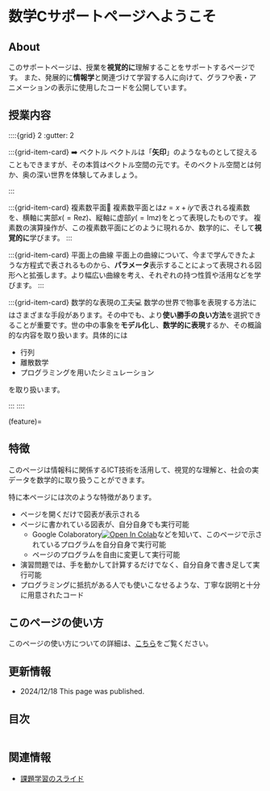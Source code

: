 # 数学Cサポートページへようこそ

## About
このサポートページは、授業を**視覚的に**理解することをサポートするページです。
また、発展的に**情報学**と関連づけて学習する人に向けて、グラフや表・アニメーションの表示に使用したコードを公開しています。

## 授業内容

::::{grid} 2
:gutter: 2

:::{grid-item-card} ➡️ ベクトル 
ベクトルは「**矢印**」のようなものとして捉えることもできますが、その本質はベクトル空間の元です。そのベクトル空間とは何か、奥の深い世界を体験してみましょう。

:::

:::{grid-item-card} 複素数平面👀
複素数平面とは$z=x+iy$で表される複素数を、横軸に実部$x(=\mathrm{Re}z)$、縦軸に虚部$y(=\mathrm{Im}z)$をとって表現したものです。
複素数の演算操作が、この複素数平面にどのように現れるか、数学的に、そして**視覚的に**学びます。
:::

:::{grid-item-card} 平面上の曲線
平面上の曲線について、今まで学んできたような方程式で表されるものから、**パラメータ**表示することによって表現される図形へと拡張します。より幅広い曲線を考え、それぞれの持つ性質や活用などを学びます。
:::

:::{grid-item-card} 数学的な表現の工夫💻
数学の世界で物事を表現する方法にはさまざまな手段があります。その中でも、より**使い勝手の良い方法**を選択できることが重要です。世の中の事象を**モデル化**し、**数学的に表現**するか、その概論的な内容を取り扱います。具体的には
- 行列
- 離散数学
- プログラミングを用いたシミュレーション

を取り扱います。

:::
::::

(feature)=
## 特徴
このページは情報科に関係するICT技術を活用して、視覚的な理解と、社会の実データを数学的に取り扱うことができます。

特に本ページには次のような特徴があります。
- ページを開くだけで図表が表示される
- ページに書かれている図表が、自分自身でも実行可能
    - Google Colaboratory[![Open In Colab](https://colab.research.google.com/assets/colab-badge.svg)](https://colab.research.google.com/github/chokkan/mlnote/blob/main/)などを知いて、このページで示されているプログラムを自分自身で実行可能
    - ページのプログラムを自由に変更して実行可能
- 演習問題では、手を動かして計算するだけでなく、自分自身で書き足して実行可能
- プログラミングに抵抗がある人でも使いこなせるような、丁寧な説明と十分に用意されたコード

## このページの使い方
このページの使い方についての詳細は、[こちら](usage.md)をご覧ください。

## 更新情報
- 2024/12/18 This page was published.

## 目次
```{tableofcontents}
```

## 関連情報
- [課題学習のスライド](https://github.com/tatchan-account/math_mogi/blob/01c5aab9af0cd3e78447558f0aa0385b94a7bf86/main.pdf)